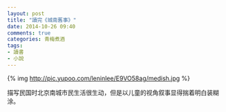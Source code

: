 ```yaml
---
layout: post
title: "讀完《城南舊事》"
date: 2014-10-26 09:40
comments: true
categories: 青梅煮酒
tags:
- 讀書
- 小說
---
```


{% img http://pic.yupoo.com/leninlee/E9VO58ag/medish.jpg %}

描写民国时北京南城市民生活很生动，但是以儿童的视角叙事显得揣着明白装糊涂。
